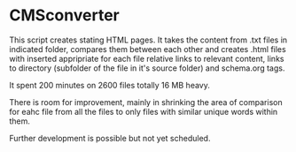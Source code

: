 # CMSconverter

This script creates stating HTML pages. It takes the content from .txt files in indicated folder, compares them between each other and creates .html files with inserted appripriate for each file relative links to relevant content, links to directory (subfolder of the file in it's source folder) and schema.org tags.

It spent 200 minutes on 2600 files totally 16 MB heavy. 

There is room for improvement, mainly in shrinking the area of comparison for eahc file from all the files to only files with similar unique words within them.

Further development is possible but not yet scheduled.
